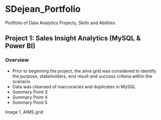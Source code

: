 # SDejean_Portfolio
Portfolio of Data Analytics Projects, Skills and Abilities

## Project 1: Sales Insight Analytics (MySQL & Power BI)

### Overview

- Prior to beginning the project, the aims grid was considered to identify the purpose, stakeholders, end result and success criteria within the scenario
- Data was cleansed of inaccuracies and duplicates in MySQL
- Summary Point 3
- Summary Point 4
- Summary Point 5

Image 1, AIMS grid


